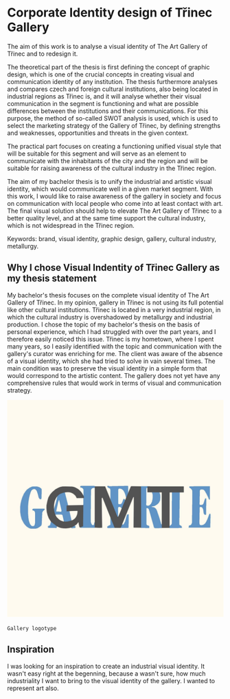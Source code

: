 # Corporate Identity design of Třinec Gallery

The aim of this work is to analyse a visual identity of The Art Gallery of Třinec and to redesign it. 

The theoretical part of the thesis is first defining the concept of graphic design, which is one of the crucial concepts in creating visual and communication identity of any institution. The thesis furthermore analyses and compares czech and foreign cultural institutions, also being located in industrial regions as Třinec is, and it will analyse whether their visual communication in the segment is functioning and what are possible differences between the institutions and their communications. For this purpose, the method of so-called SWOT analysis is used, which is used to select the marketing strategy of the Gallery of Třinec, by defining strengths and weaknesses, opportunities and threats in the given context.

The practical part focuses on creating a functioning unified visual style that will be suitable for this segment and will serve as an element to communicate with the inhabitants of the city and the region and will be suitable for raising awareness of the cultural industry in the Třinec region.

The aim of my bachelor thesis is to unify the industrial and artistic visual identity, which would communicate well in a given market segment. With this work, I would like to raise awareness of the gallery in society and focus on communication with local people who come into at least contact with art. The final visual solution should help to elevate The Art Gallery of Třinec to a better quality level, and at the same time support the cultural industry, which is not widespread in the Třinec region.

Keywords: brand, visual identity, graphic design, gallery, cultural industry, metallurgy.

## Why I chose Visual Indentity of Třinec Gallery as my thesis statement

My bachelor's thesis focuses on the complete visual identity of The Art Gallery of Třinec. In my opinion, gallery in Třinec is not using its full potential like other cultural institutions. Třinec is located in a very industrial region, in which the cultural industry is overshadowed by metallurgy and industrial production. I chose the topic of my bachelor's thesis on the basis of personal experience, which I had struggled with over the part years, and I therefore easily noticed this issue. Třinec is my hometown, where I spent many years, so I easily identified with the topic and communication with the gallery's curator was enriching for me. The client was aware of the absence of a visual identity, which she had tried to solve in vain several times. The main condition was to preserve the visual identity in a simple form that would correspond to the artistic content. The gallery does not yet have any comprehensive rules that would work in terms of visual and communication strategy.

![gallery_logo](./img/gallery_logo.jpg)

`Gallery logotype`

## Inspiration 

I was looking for an inspiration to create an industrial visual identity. It wasn't easy right at the begenning, because a wasn't sure, how much industriality I want to bring to the visual identity of the gallery. I wanted to represent art also. 

